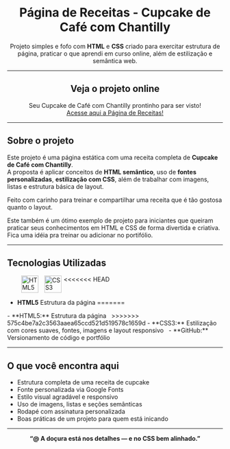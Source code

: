 <h1 align="center"> Página de Receitas - Cupcake de Café com Chantilly</h1>

<p align="center">
  Projeto simples e fofo com <strong>HTML</strong> e <strong>CSS</strong> criado para exercitar estrutura de página, praticar o que aprendi em curso online, além de estilização e semântica web.
</p>

---

<h2 align="center"> Veja o projeto online</h2>
<p align="center">
Seu Cupcake de Café com Chantilly prontinho para ser visto! 
<br>
<a href="https://marizari.github.io/recipe-page-design.github.io/" target="_blank" rel="noopener noreferrer">Acesse aqui a Página de Receitas!</a> 
</p>

---

##  Sobre o projeto
Este projeto é uma página estática com uma receita completa de **Cupcake de Café com Chantilly**.  
A proposta é aplicar conceitos de **HTML semântico**, uso de **fontes personalizadas**, **estilização com CSS**, além de trabalhar com imagens, listas e estrutura básica de layout.

Feito com carinho para treinar e compartilhar uma receita que é tão gostosa quanto o layout. 

Este também é um ótimo exemplo de projeto para iniciantes que queiram praticar seus conhecimentos em HTML e CSS de forma divertida e criativa. Fica uma idéia pra treinar ou adicionar no portifólio.

---

## Tecnologias Utilizadas

<div style="display: flex; gap: 5px; padding-left:24px">
  <img src="https://cdn.jsdelivr.net/gh/devicons/devicon/icons/html5/html5-original.svg" title="HTML5" width="40"/>
  <img src="https://cdn.jsdelivr.net/gh/devicons/devicon/icons/css3/css3-original.svg" title="CSS3" width="40"/>
<<<<<<< HEAD

</div>

- **HTML5** Estrutura da página
=======

</div>
- **HTML5:** Estrutura da página  
>>>>>>> 575c4be7a2c3563aaea65ccd521d519578c1659d
- **CSS3:** Estilização com cores suaves, fontes, imagens e layout responsivo  
- **GitHub:** Versionamento de código e portfólio

---

##  O que você encontra aqui
- Estrutura completa de uma receita de cupcake
- Fonte personalizada via Google Fonts
- Estilo visual agradável e responsivo
- Uso de imagens, listas e seções semânticas
- Rodapé com assinatura personalizada
- Boas práticas de um projeto para quem está inicando
---

<p align="center"><strong>“@ A doçura está nos detalhes — e no CSS bem alinhado.”</strong></p>
